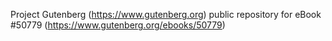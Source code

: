 Project Gutenberg (https://www.gutenberg.org) public repository for
eBook #50779 (https://www.gutenberg.org/ebooks/50779)
